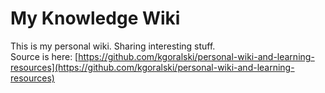 # My Knowledge Wiki

This is my personal wiki. Sharing interesting stuff.   
Source is here: [https://github.com/kgoralski/personal-wiki-and-learning-resources](https://github.com/kgoralski/personal-wiki-and-learning-resources)



